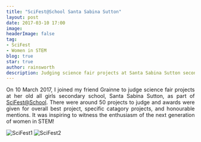 ```yaml
---
title: "SciFest@School Santa Sabina Sutton"
layout: post
date: 2017-03-10 17:00
image: 
headerImage: false
tag:
- SciFest
- Women in STEM
blog: true
star: true
author: rainsworth
description: Judging science fair projects at Santa Sabina Sutton secondary school as part of SciFest@School
---
```




<p align="justify">On 10 March 2017, I joined my friend Grainne to judge science fair projects at her old all girls secondary school, Santa Sabina Sutton, as part of <a href="http://scifest.ie">SciFest@School</a>. There were around 50 projects to judge and awards were given for overall best project, specific catagory projects, and honourable mentions. It was inspiring to witness the enthusiasm of the next generation of women in STEM!</p> 

![SciFest1](https://rainsworth.github.io/assets/images/blog/SciFest1.jpg)
![SciFest2](https://rainsworth.github.io/assets/images/blog/SciFest2.jpg)
